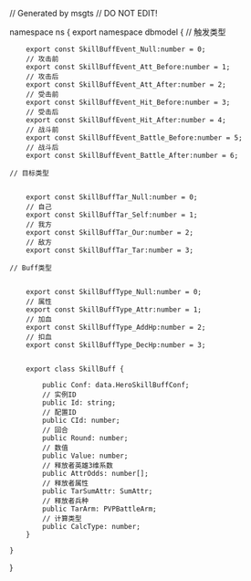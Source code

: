 // Generated by msgts
// DO NOT EDIT!

namespace ns {
	export namespace dbmodel {
	// 触发类型
		
		
		export const SkillBuffEvent_Null:number = 0; 
		// 攻击前
		export const SkillBuffEvent_Att_Before:number = 1; 
		// 攻击后
		export const SkillBuffEvent_Att_After:number = 2; 
		// 受击前
		export const SkillBuffEvent_Hit_Before:number = 3; 
		// 受击后
		export const SkillBuffEvent_Hit_After:number = 4; 
		// 战斗前
		export const SkillBuffEvent_Battle_Before:number = 5; 
		// 战斗后
		export const SkillBuffEvent_Battle_After:number = 6; 
		
	// 目标类型
		
		
		export const SkillBuffTar_Null:number = 0; 
		// 自己
		export const SkillBuffTar_Self:number = 1; 
		// 我方
		export const SkillBuffTar_Our:number = 2; 
		// 敌方
		export const SkillBuffTar_Tar:number = 3; 
		
	// Buff类型
		
		
		export const SkillBuffType_Null:number = 0; 
		// 属性
		export const SkillBuffType_Attr:number = 1; 
		// 加血
		export const SkillBuffType_AddHp:number = 2; 
		// 扣血
		export const SkillBuffType_DecHp:number = 3; 
		
		
		export class SkillBuff {	
			
			public Conf: data.HeroSkillBuffConf; 
			// 实例ID
			public Id: string; 
			// 配置ID
			public CId: number; 
			// 回合
			public Round: number; 
			// 数值
			public Value: number; 
			// 释放者英雄3维系数
			public AttrOdds: number[]; 
			// 释放者属性
			public TarSumAttr: SumAttr; 
			// 释放者兵种
			public TarArm: PVPBattleArm; 
			// 计算类型
			public CalcType: number; 
		}
		
	}
}
